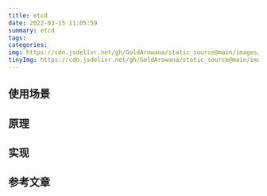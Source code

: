 ```yaml
---
title: etcd
date: 2022-03-15 11:05:59
summary: etcd
tags:
categories:
img: https://cdn.jsdelivr.net/gh/GoldArowana/static_source@main/images/cover/co135.jpg
tinyImg: https://cdn.jsdelivr.net/gh/GoldArowana/static_source@main/images/tiny/cover/co135.jpg
---
```



## 使用场景

## 原理

## 实现


## 参考文章
